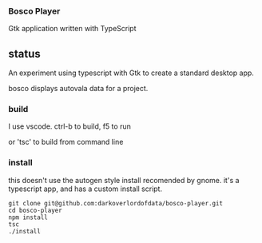 ### Bosco Player ###

Gtk application written with TypeScript

## status
An experiment using typescript with Gtk to create a standard desktop app.

bosco displays autovala data for a project.



### build

I use vscode. ctrl-b to build, f5 to run

or 'tsc' to build from command line
### install

this doesn't use the autogen style install recomended by gnome.
it's a typescript app, and has a custom install script.

```
git clone git@github.com:darkoverlordofdata/bosco-player.git
cd bosco-player
npm install
tsc 
./install
```

